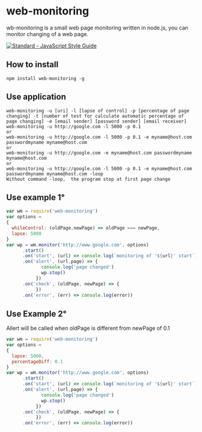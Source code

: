 # web-monitoring
wb-monitoring is a small web page monitoring written in node.js, you can monitor changing of a web page.

[![Standard - JavaScript Style Guide](https://cdn.rawgit.com/feross/standard/master/badge.svg)](https://github.com/feross/standard)

## How to install
`npm install web-monitoring -g`
## Use application
```
web-monitoring -u [uri] -l [lapse of control] -p [percentage of page changing] -t [number of test for calculate automatic percentage of page changing] -e [email sender] [password sender] [email receiver]
web-monitoring -u http://google.com -l 5000 -p 0.1
or 
web-monitoring -u http://google.com -l 5000 -p 0.1 -e myname@host.com passwordmyname myname@host.com
or 
web-monitoring -u http://google.com -e myname@host.com passwordmyname myname@host.com
or
web-monitoring -u http://google.com -l 5000 -p 0.1 -e myname@host.com passwordmyname myname@host.com -loop
Without command -loop,  the program stop at first page change
```

## Use example 1°
```javascript
var wm = require('web-monitoring')
var options = 
{ 
  whileControl: (oldPage,newPage) => oldPage === newPage,
  lapse: 5000
}
var wp = wm.monitor('http://www.google.com', options)
      .start()
      .on('start', (url) => console.log(`monitoring of '${url}' start`))
      .on('alert', (url,page) => {
             console.log('page changed')
             wp.stop()
           })
      .on('check', (oldPage, newPage) => {
           })
      .on('error', (err) => console.log(error))
``` 
## Use Example 2°
Allert will be called when oldPage is different from newPage of 0.1 
```javascript
var wm = require('web-monitoring')
var options = 
{ 
  lapse: 5000,
  percentageDiff: 0.1
}
var wp = wm.monitor('http://www.google.com', options)
      .start()
      .on('start', (url) => console.log(`monitoring of '${url}' start`))
      .on('alert', (url,page) => {
             console.log('page changed')
             wp.stop()
           })
      .on('check', (oldPage, newPage) => {
           })
      .on('error', (err) => console.log(error))
``` 

